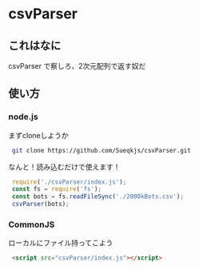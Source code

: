# csvParser
 
## これはなに

csvParser で察しろ、2次元配列で返す奴だ

## 使い方

### node.js

まずcloneしようか

```bash
 git clone https://github.com/Sueqkjs/csvParser.git
```

なんと！読み込むだけで使えます！

```js
 require('./csvParser/index.js');
 const fs = require('fs');
 const bots = fs.readFileSync('./2000kBots.csv');
 csvParser(bots);
```

### CommonJS
ローカルにファイル持ってこよう

```html
 <script src="csvParser/index.js"></script>
```
